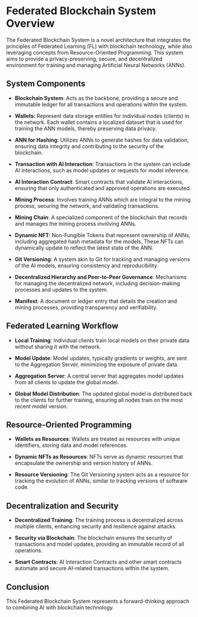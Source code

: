 # Federated Blockchain System Overview

The Federated Blockchain System is a novel architecture that integrates the principles of Federated Learning (FL) with blockchain technology, while also leveraging concepts from Resource-Oriented Programming. This system aims to provide a privacy-preserving, secure, and decentralized environment for training and managing Artificial Neural Networks (ANNs).

## System Components

- **Blockchain System**: Acts as the backbone, providing a secure and immutable ledger for all transactions and operations within the system.

- **Wallets**: Represent data storage entities for individual nodes (clients) in the network. Each wallet contains a localized dataset that is used for training the ANN models, thereby preserving data privacy.

- **ANN for Hashing**: Utilizes ANNs to generate hashes for data validation, ensuring data integrity and contributing to the security of the blockchain.

- **Transaction with AI Interaction**: Transactions in the system can include AI interactions, such as model updates or requests for model inference.

- **AI Interaction Contract**: Smart contracts that validate AI interactions, ensuring that only authenticated and approved operations are executed.

- **Mining Process**: Involves training ANNs which are integral to the mining process, securing the network, and validating transactions.

- **Mining Chain**: A specialized component of the blockchain that records and manages the mining process involving ANNs.

- **Dynamic NFT**: Non-Fungible Tokens that represent ownership of ANNs, including aggregated hash metadata for the models. These NFTs can dynamically update to reflect the latest state of the ANN.

- **Git Versioning**: A system akin to Git for tracking and managing versions of the AI models, ensuring consistency and reproducibility.

- **Decentralized Hierarchy and Peer-to-Peer Governance**: Mechanisms for managing the decentralized network, including decision-making processes and updates to the system.

- **Manifest**: A document or ledger entry that details the creation and mining processes, providing transparency and verifiability.

## Federated Learning Workflow

- **Local Training**: Individual clients train local models on their private data without sharing it with the network.

- **Model Update**: Model updates, typically gradients or weights, are sent to the Aggregation Server, minimizing the exposure of private data.

- **Aggregation Server**: A central server that aggregates model updates from all clients to update the global model.

- **Global Model Distribution**: The updated global model is distributed back to the clients for further training, ensuring all nodes train on the most recent model version.

## Resource-Oriented Programming

- **Wallets as Resources**: Wallets are treated as resources with unique identifiers, storing data and model references.

- **Dynamic NFTs as Resources**: NFTs serve as dynamic resources that encapsulate the ownership and version history of ANNs.

- **Resource Versioning**: The Git Versioning system acts as a resource for tracking the evolution of ANNs, similar to tracking versions of software code.

## Decentralization and Security

- **Decentralized Training**: The training process is decentralized across multiple clients, enhancing security and resilience against attacks.

- **Security via Blockchain**: The blockchain ensures the security of transactions and model updates, providing an immutable record of all operations.

- **Smart Contracts**: AI Interaction Contracts and other smart contracts automate and secure AI-related transactions within the system.

## Conclusion

This Federated Blockchain System represents a forward-thinking approach to combining AI with blockchain technology. 
